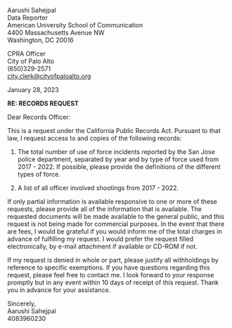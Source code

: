 Aarushi Sahejpal <br> 
Data Reporter <br>
American University School of Communication <br>
4400 Massachusetts Avenue NW <br>
Washington, DC 20016 <br>



CPRA Officer <br>
City of Palo Alto <br>
(650)329-2571 <br>
city.clerk@cityofpaloalto.org <br>



January 28, 2023



**RE: RECORDS REQUEST**



Dear Records Officer: <br>

This is a request under the California Public Records Act. Pursuant to that law, I request access to and copies
of the following records:

1. The total number of use of force incidents reported by the San Jose police department, separated
by year and by type of force used from 2017 - 2022. If possible, please provide the definitions of the different types of force.

2. A list of all officer involved shootings from 2017 - 2022. 

If only partial information is available responsive to one or more of these requests, please provide all
of the information that is available. The requested documents will be made available to the general public,
and this request is not being made for commercial purposes. In the event that there are fees, I would be
grateful if you would inform me of the total charges in advance of fulfilling my request. I would prefer the
request filled electronically, by e-mail attachment if available or CD-ROM if not.


If my request is denied in whole or part, please justify all withholdings by reference to specific exemptions.
If you have questions regarding this request, please feel free to contact me. I look forward to your response
promptly but in any event within 10 days of receipt of this request.
Thank you in advance for your assistance.

Sincerely, <br>
Aarushi Sahejpal <br>
4083960230 <br>
